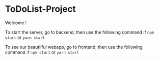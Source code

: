 # ToDoList-Project

Welcome !

To start the server, go to backend, then use the following command :f
``` npm start ``` or ``` yarn start ```

To see our beautilful webapp, go to frontend, then use the following command :f
``` npm start ``` or ``` yarn start ```
